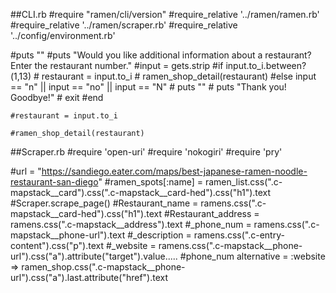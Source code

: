 ##CLI.rb
#require "ramen/cli/version"
#require_relative '../ramen/ramen.rb'
#require_relative '../ramen/scraper.rb'
#require_relative '../config/environment.rb'

#puts ""
    #puts "Would you like additional information about a restaurant? Enter the restaurant number."
    #input = gets.strip
    #if input.to_i.between?(1,13)
    #  restaurant = input.to_i
    #  ramen_shop_detail(restaurant)
    #else input == "n" || input == "no" || input == "N"
    #  puts ""
    #  puts "Thank you! Goodbye!"
    #  exit
    #end

    #restaurant = input.to_i

    #ramen_shop_detail(restaurant)
    
##Scraper.rb
#require 'open-uri'
#require 'nokogiri'
#require 'pry'

 #url = "https://sandiego.eater.com/maps/best-japanese-ramen-noodle-restaurant-san-diego"
     #ramen_spots[:name] = ramen_list.css(".c-mapstack__card").css(".c-mapstack__card-hed").css("h1").text
#Scraper.scrape_page()
#Restaurant_name = ramens.css(".c-mapstack__card-hed").css("h1").text
#Restaurant_address = ramens.css(".c-mapstack__address").text
#_phone_num = ramens.css(".c-mapstack__phone-url").text
#_description = ramens.css(".c-entry-content").css("p").text
#_website = ramens.css(".c-mapstack__phone-url").css("a").attribute("target").value.....
#phone_num alternative = :website => ramen_shop.css(".c-mapstack__phone-url").css("a").last.attribute("href").text
